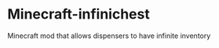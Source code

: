 Minecraft-infinichest
=====================

Minecraft mod that allows dispensers to have infinite inventory
